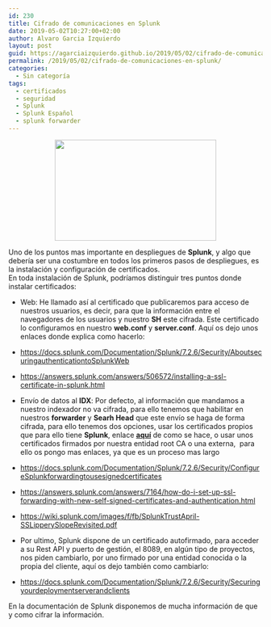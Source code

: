 ```yaml
---
id: 230
title: Cifrado de comunicaciones en Splunk
date: 2019-05-02T10:27:00+02:00
author: Alvaro Garcia Izquierdo
layout: post
guid: https://agarciaizquierdo.github.io/2019/05/02/cifrado-de-comunicaciones-en-splunk/
permalink: /2019/05/02/cifrado-de-comunicaciones-en-splunk/
categories:
  - Sin categoría
tags:
  - certificados
  - seguridad
  - Splunk
  - Splunk Español
  - splunk forwarder
---
```

<div class="separator" style="clear:both;text-align:center;">
  <a href="https://agarciaizquierdo.github.io/2019/05/02/cifrado-de-comunicaciones-en-splunk/" style="margin-left:1em;margin-right:1em;"><img border="0" height="200" src="https://3.bp.blogspot.com/--p5WP-LRD-4/XMrF2Jx-oOI/AAAAAAABPG0/8ln9QYUIbrscsZ38TyPJxz7UYMqgz4yCgCLcBGAs/s320/00000000EC.jpg" width="320" /></a>
</div>

Uno de los puntos mas importante en despliegues de **Splunk**, y algo que debería ser una costumbre en todos los primeros pasos de despliegues, es la instalación y configuración de certificados.  
En toda instalación de Splunk, podríamos distinguir tres puntos donde instalar certificados:

  * Web: He llamado así al certificado que publicaremos para acceso de nuestros usuarios, es decir, para que la información entre el navegadores de los usuarios y nuestro **SH** este cifrada. Este certificado lo configuramos en nuestro **web.conf** y **server.conf**. Aquí os dejo unos enlaces donde explica como hacerlo:
  * <https://docs.splunk.com/Documentation/Splunk/7.2.6/Security/AboutsecuringauthenticationtoSplunkWeb>
  * <https://answers.splunk.com/answers/506572/installing-a-ssl-certificate-in-splunk.html>

  * Envío de datos al **IDX**: Por defecto, al información que mandamos a nuestro indexador no va cifrada, para ello tenemos que habilitar en nuestros **forwarder** y **Searh Head** que este envío se haga de forma cifrada, para ello tenemos dos opciones, usar los certificados propios que para ello tiene **Splunk**, enlace <a href="https://docs.splunk.com/Documentation/Splunk/7.2.6/Security/ConfigureSplunkforwardingtousethedefaultcertificate" target="_blank" rel="noopener noreferrer"><b>aquí</b></a> de como se hace, o usar unos certificados firmados por nuestra entidad root CA o una externa,  para ello os pongo mas enlaces, ya que es un proceso mas largo
  * <https://docs.splunk.com/Documentation/Splunk/7.2.6/Security/ConfigureSplunkforwardingtousesignedcertificates>
  * <https://answers.splunk.com/answers/7164/how-do-i-set-up-ssl-forwarding-with-new-self-signed-certificates-and-authentication.html>
  * <https://wiki.splunk.com/images/f/fb/SplunkTrustApril-SSLipperySlopeRevisited.pdf>

  * Por ultimo, Splunk dispone de un certificado autofirmado, para acceder a su Rest API y puerto de gestión, el 8089, en algún tipo de proyectos, nos piden cambiarlo, por uno firmado por una entidad conocida o la propia del cliente, aquí os dejo también como cambiarlo:
  * <https://docs.splunk.com/Documentation/Splunk/7.2.6/Security/Securingyourdeploymentserverandclients>

<div>
  En la documentación de Splunk disponemos de mucha información de que y como cifrar la información.
</div>
